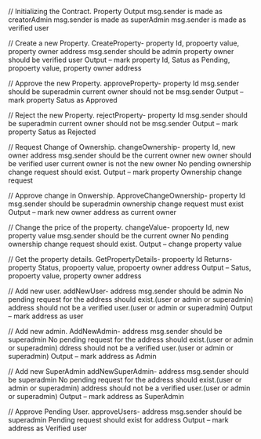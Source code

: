 

// Initializing the Contract. Property Output msg.sender is made as creatorAdmin msg.sender is made as superAdmin msg.sender is made as verified user

// Create a new Property. CreateProperty- property Id, propoerty value, property owner address msg.sender should be admin property owner should be verified user Output – mark property Id, Satus as Pending, propoerty value, property owner address

// Approve the new Property. approveProperty- property Id msg.sender should be superadmin current owner should not be msg.sender Output – mark property Satus as Approved

// Reject the new Property. rejectProperty- property Id msg.sender should be superadmin current owner should not be msg.sender Output – mark property Satus as Rejected

// Request Change of Ownership. changeOwnership- property Id, new owner address msg.sender should be the current owner new owner should be verified user current owner is not the new owner No pending ownership change request should exist. Output – mark property Ownership change request

// Approve change in Onwership. ApproveChangeOwnership- property Id msg.sender should be superadmin ownership change request must exist Output – mark new owner address as current owner

// Change the price of the property. changeValue- propoerty Id, new property value msg.sender should be the current owner No pending ownership change request should exist. Output – change property value

// Get the property details. GetPropertyDetails- propoerty Id Returns- property Status, propoerty value, propoerty owner address Output – Satus, propoerty value, property owner address

// Add new user. addNewUser- address msg.sender should be admin No pending request for the address should exist.(user or admin or superadmin) address should not be a verified user.(user or admin or superadmin) Output – mark address as user

// Add new admin. AddNewAdmin- address msg.sender should be superadmin No pending request for the address should exist.(user or admin or superadmin) ddress should not be a verified user.(user or admin or superadmin) Output – mark address as Admin

// Add new SuperAdmin addNewSuperAdmin- address msg.sender should be superadmin No pending request for the address should exist.(user or admin or superadmin) address should not be a verified user.(user or admin or superadmin) Output – mark address as SuperAdmin

// Approve Pending User. approveUsers- address msg.sender should be superadmin Pending request should exist for address Output – mark address as Verified user
